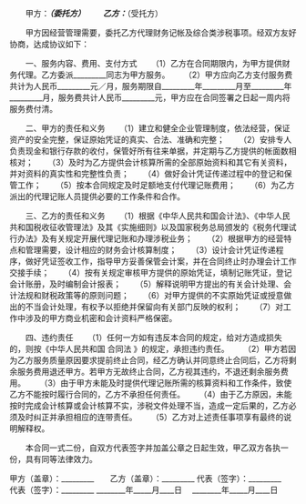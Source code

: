 
 


　　甲方：_________（委托方）
　　乙方：_________（受托方）


　　甲方因经营管理需要，委托乙方代理财务记帐及综合类涉税事项。经双方友好协商，达成协议如下：


　　一、服务内容、费用、支付方式
　　（1）乙方在合同期限内，为甲方提供财务代理。乙方委派_________同志为甲方服务。
　　（2）甲方应向乙方支付服务费共计为人民币_________元／月，服务期限自_________年_________月至_________年_________月，服务费共计人民币_________元，甲方应在合同签署之日起一周内将服务费付清。


　　二、甲方的责任和义务
　　（1）建立和健全企业管理制度，依法经营，保证资产的安全完整，保证原始凭证的真实、合法、准确和完整；
　　（2）安排专人负责现金和银行存款的收付，保管好所有往来单据，并定期与乙方提供的帐面数相核对；
　　（3）及时为乙方提供会计核算所需的全部原始资料和其它有关资料，并对资料的真实性和完整性负责；
　　（4）做好会计凭证传递过程中的登记和保管工作；
　　（5）按本合同规定及时足额地支付代理记账费用；
　　（6）为乙方派出的代理记账人员提供必要的工作条件和合作。


　　三、乙方的责任和义务
　　（1）根据《中华人民共和国会计法》、《中华人民共和国税收征收管理法》及其《实施细则》以及国家税务总局颁发的《税务代理试行办法》及有关规定开展代理记账和办理涉税业务；
　　（2）根据甲方的经营特点和管理需要，设计相应的财务会计核算制度；
　　（3）设计会计凭证传递程序，做好凭证签收工作，指导甲方妥善保管会计案，并在合同终止时办理会计工作交接手续；
　　（4）按有关规定审核甲方提供的原始凭证，填制记账凭证，登记会计账册，及时编制会计报表；
　　（5）解释说明甲方提出的有关会计处理、会计法规和财税政策等的原则问题；
　　（6）对甲方提供的不实原始凭证或授意做出的不当会计处理，有权予以拒绝并保留向有关部门反映的权利；
　　（7）对工作中涉及的甲方商业机密和会计资料严格保密。


　　四、违约责任
　　（1）任何一方如有违反本合同的规定，给对方造成损失的，则按《中华人民共和国
合同法
》的规定，承担违约责任。
　　（2）甲方若因为乙方服务质量原因要求提前终止合同，经乙方确认并同意终止合同后，乙方将剩余服务费用退还甲方。若甲方无故终止合同，乙方视其违约，不退还剩余服务费用。
　　（3）由于甲方未能及时提供代理记账所需的核算资料和工作条件，致使乙方不能按时履行合同的，乙方不承担任何责任。
　　（4）由于乙方原因，未能按时完成会计核算或会计核算不实，涉税文件处理不当，造成一定后果的，乙方必须及时纠正并承担相应的连带责任。
　　（5）乙方对上述责任事项享有最终的说明解释权。


　　本合同一式二份，自双方代表签字并加盖公章之日起生效，甲乙双方各执一份，具有同等法律效力。



甲方（盖章）：_________　　乙方（盖章）：_________
代表（签字）：_________　　代表（签字）：_________
________年_____月____日　  ________年_____月____日

 


 

 
 
 
 
 
  


  
 

  


  


  
 
 
 
 

